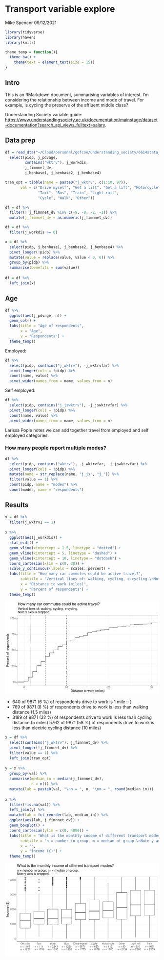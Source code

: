 Transport variable explore
================
Mike Spencer
09/12/2021

``` r
library(tidyverse)
library(haven)
library(knitr)
```

``` r
theme_temp = function(){
  theme_bw() +
    theme(text = element_text(size = 15))
}
```

## Intro

This is an RMarkdown document, summarising variables of interest. I’m
considering the relationship between income and mode of travel. For
example, is cycling the preserve of the affluent middle class?

Understanding Society variable guide:
<https://www.understandingsociety.ac.uk/documentation/mainstage/dataset-documentation?search_api_views_fulltext=salary>.

## Data prep

``` r
df = read_dta("~/Cloud/personal/gofcoe/understanding_society/6614stata_B17CC6790677EF32F72CE50881AE98E1B9FC1F79133B07B63B353396D3AB917A_V1/UKDA-6614-stata/stata/stata13_se/ukhls_w10/j_indresp.dta") %>% 
  select(pidp, j_pdvage,
         contains("wktrv"), j_workdis,
         j_fimnnet_dv,
         j_benbase1, j_benbase2, j_benbase4)
```

``` r
tran_opt = tibble(name = paste0("j_wktrv", c(1:10, 97)),
       val = c("Drive myself", "Get a lift", "Get a lift", "Motorcycle",
               "Taxi", "Bus", "Train", "Light rail",
               "Cycle", "Walk", "Other"))
```

``` r
df = df %>% 
  filter(! j_fimnnet_dv %in% c(-9, -8, -2, -1)) %>% 
  mutate(j_fimnnet_dv = as.numeric(j_fimnnet_dv))
```

``` r
df = df %>% 
  filter(j_workdis >= 0)
```

``` r
x = df %>% 
  select(pidp, j_benbase1, j_benbase2, j_benbase4) %>% 
  pivot_longer(!pidp) %>% 
  mutate(value = replace(value, value < 0, 0)) %>% 
  group_by(pidp) %>% 
  summarise(benefits = sum(value))

df = df %>% 
  left_join(x)
```

## Age

``` r
df %>% 
  ggplot(aes(j_pdvage, n)) +
  geom_col() +
  labs(title = "Age of respondents",
       x = "Age",
       y = "Respondents") +
  theme_temp()
```

Employed:

``` r
df %>% 
  select(pidp, contains("j_wktrv"), -j_wktrvfar) %>% 
  pivot_longer(cols = !pidp) %>% 
  count(name, value) %>% 
  pivot_wider(names_from = name, values_from = n)
```

Self employed:

``` r
df %>% 
  select(pidp, contains("j_jswktrv"), -j_jswktrvfar) %>% 
  pivot_longer(cols = !pidp) %>% 
  count(name, value) %>% 
  pivot_wider(names_from = name, values_from = n)
```

Larissa Pople notes we can add together travel from employed and self
employed categories.

### How many people report multiple modes?

``` r
df %>% 
  select(pidp, contains("wktrv"), -j_wktrvfar, -j_jswktrvfar) %>% 
  pivot_longer(cols = !pidp) %>% 
  mutate(name = str_replace(name, "j_js", "j_")) %>% 
  filter(value == 1) %>% 
  count(pidp, name = "modes") %>% 
  count(modes, name = "respondents")
```

## Results

``` r
x = df %>% 
  filter(j_wktrv1 == 1)

x %>% 
  ggplot(aes(j_workdis)) +
  stat_ecdf() +
  geom_vline(xintercept = 1.5, linetype = "dotted") +
  geom_vline(xintercept = 5, linetype = "dashed") +
  geom_vline(xintercept = 10, linetype = "dotdash") +
  coord_cartesian(xlim = c(0, 30)) +
  scale_y_continuous(labels = scales::percent) +
  labs(title = "How many car commutes could be active travel?",
       subtitle = "Vertical lines of: walking, cycling, e-cycling.\nNote x axis is cropped.",
       x = "Distance to work (miles)",
       y = "Percent of respondents") +
  theme_temp()
```

![](transport_presentation_deets_files/figure-gfm/distance%20mode-1.png)<!-- -->

-   640 of 9871 (6 %) of respondents drive to work is 1 mile :-(
-   769 of 9871 (8 %) of respondents drive to work is less than walking
    distance (1.5 miles)
-   3189 of 9871 (32 %) of respondents drive to work is less than
    cycling distance (5 miles) 5762 of 9871 (58 %) of respondents drive
    to work is less than electric cycling distance (10 miles)

``` r
x = df %>% 
  select(contains("j_wktrv"), j_fimnnet_dv) %>% 
  pivot_longer(!j_fimnnet_dv) %>% 
  filter(value == 1) %>% 
  left_join(tran_opt)

y = x %>% 
  group_by(val) %>% 
  summarise(median_in = median(j_fimnnet_dv),
            n = n()) %>% 
  mutate(lab = paste0(val, "\nn = ", n, "\nm = ", round(median_in)))

x %>% 
  filter(!is.na(val)) %>% 
  left_join(y) %>% 
  mutate(lab = fct_reorder(lab, median_in)) %>% 
  ggplot(aes(lab, j_fimnnet_dv)) +
  geom_boxplot() +
  coord_cartesian(ylim = c(0, 4000)) +
  labs(title = "What is the monthly income of different transport modes?",
       subtitle = "n = number in group, m = median of group.\nNote y axis is cropped.",
       x = "",
       y = "Income (£)") +
  theme_temp()
```

![](transport_presentation_deets_files/figure-gfm/income-1.png)<!-- -->

